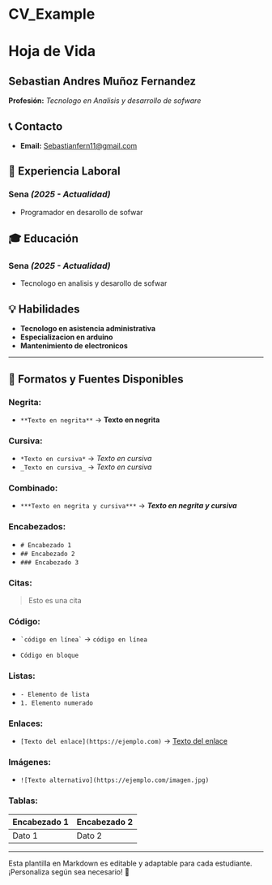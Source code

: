 # CV_Example
# Hoja de Vida

## Sebastian Andres Muñoz Fernandez
**Profesión:** _Tecnologo en Analisis y desarrollo de sofware_

## 📞 Contacto
- **Email:** [Sebastianfern11@gmail.com](Sebastianfern11@gmail.com)

## 🏢 Experiencia Laboral
### **Sena** _(2025 - Actualidad)_
- Programador en desarollo de sofwar


## 🎓 Educación
### **Sena** _(2025 - Actualidad)_
- Tecnologo en analisis y desarollo de sofwar

## 💡 Habilidades
- **Tecnologo en asistencia administrativa**
- **Especializacion en arduino**
- **Mantenimiento de electronicos**

---

## 🎨 Formatos y Fuentes Disponibles

### **Negrita:**
- `**Texto en negrita**` → **Texto en negrita**

### **Cursiva:**
- `*Texto en cursiva*` → *Texto en cursiva*
- `_Texto en cursiva_` → _Texto en cursiva_

### **Combinado:**
- `***Texto en negrita y cursiva***` → ***Texto en negrita y cursiva***

### **Encabezados:**
- `# Encabezado 1`
- `## Encabezado 2`
- `### Encabezado 3`

### **Citas:**
> Esto es una cita

### **Código:**
- `` `código en línea` `` → `código en línea`
- ```
  Código en bloque
  ```

### **Listas:**
- `- Elemento de lista`
- `1. Elemento numerado`

### **Enlaces:**
- `[Texto del enlace](https://ejemplo.com)` → [Texto del enlace](https://ejemplo.com)

### **Imágenes:**
- `![Texto alternativo](https://ejemplo.com/imagen.jpg)`

### **Tablas:**
| Encabezado 1 | Encabezado 2 |
|-------------|-------------|
| Dato 1     | Dato 2      |

---

Esta plantilla en Markdown es editable y adaptable para cada estudiante. ¡Personaliza según sea necesario! 🎯

